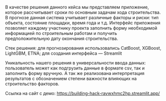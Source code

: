 В качестве решения данного кейса мы представляем приложение, которое рассчитывает сроки по основным задачам хода строительства. В прогнозе данная система учитывает различные факторы и риски: тип объекта, состояние площадки, время года и т.д.
Интерфейс приложения позволяет каждому участнику проекта заполнить форму необходимой информацией по строительным работам и получить предположительную дату окончания строительства.

Стек решения: для прогнозирования использовались CatBoost, XGBoost, LightGBM, ETNA; для создания интерфейса — Streamlit

Уникальность нашего решения в универсальности ввода данных: пользователь может как подгрузить данные в формате csv, так и заполнить форму вручную. А так же реализована интерпретация результатов с обозначением степени важности влияющих на строительство факторов.

Ссылка на сайт с демо: https://building-hack-ravwxhmc2hp.streamlit.app/

